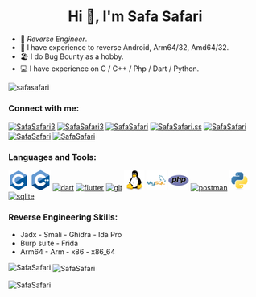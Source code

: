 <h1 align="center">Hi 👋, I'm Safa Safari</h1>

- 🏫  _Reverse Engineer_.
- 🧠  I have experience to reverse Android, Arm64/32, Amd64/32.
- 🏖️  I do Bug Bounty as a hobby.
- 💻  I have experience on C / C++ / Php / Dart / Python.


<p align="left"> <img src="https://komarev.com/ghpvc/?username=safasafari&label=Profile%20views&color=0e75b6&style=flat" alt="safasafari" /> </p>

<h3 align="left">Connect with me:</h3>
<p align="left">
<a href="https://twitter.com/SafaSafari3" target="blank"><img align="center" src="https://raw.githubusercontent.com/rahuldkjain/github-profile-readme-generator/master/src/images/icons/Social/twitter.svg" alt="SafaSafari3" height="30" width="40" /></a>
<a href="mailto:SafaSafari.ss@gmail.com" target="blank"><img align="center" src="https://upload.wikimedia.org/wikipedia/commons/thumb/7/7e/Gmail_icon_%282020%29.svg/512px-Gmail_icon_%282020%29.svg.png?20221017173631" alt="SafaSafari3" height="30" width="40" /></a>
<a href="https://linkedin.com/in/SafaSafari" target="blank"><img align="center" src="https://raw.githubusercontent.com/rahuldkjain/github-profile-readme-generator/master/src/images/icons/Social/linked-in-alt.svg" alt="SafaSafari" height="30" width="40" /></a>
<a href="https://instagram.com/SafaSafari.ss" target="blank"><img align="center" src="https://raw.githubusercontent.com/rahuldkjain/github-profile-readme-generator/master/src/images/icons/Social/instagram.svg" alt="SafaSafari.ss" height="30" width="40" /></a>
<a href="https://github.com/SafaSafari" target="blank"><img align="center" src="https://raw.githubusercontent.com/rahuldkjain/github-profile-readme-generator/master/src/images/icons/Social/github.svg" alt="SafaSafari" height="30" width="40" /></a>
<a href="https://t.me/SafaSafari" target="blank"><img align="center" src="https://raw.githubusercontent.com/rahuldkjain/github-profile-readme-generator/7ec05081dcb25f30e71cd7200fcd360f5daf1111/src/images/icons/Social/telegram.svg" alt="SafaSafari" height="30" width="40" /></a>
<a href="https://www.youtube.com/@SafaSafari" target="blank"><img align="center" src="https://raw.githubusercontent.com/rahuldkjain/github-profile-readme-generator/master/src/images/icons/Social/youtube.svg" alt="SafaSafari" height="30" width="40" /></a>
</p>

<h3 align="left">Languages and Tools:</h3>
<p align="left">
<a href="https://www.cprogramming.com/" target="blank"><img src="https://raw.githubusercontent.com/devicons/devicon/master/icons/c/c-original.svg" alt="c" width="40" height="40" /></a>
<a href="https://www.w3schools.com/cpp/" target="blank"><img src="https://raw.githubusercontent.com/devicons/devicon/master/icons/cplusplus/cplusplus-original.svg" alt="cplusplus" width="40" height="40" /></a>
<a href="https://dart.dev" target="blank"><img src="https://www.vectorlogo.zone/logos/dartlang/dartlang-icon.svg" alt="dart" width="40" height="40" /></a>
<a href="https://flutter.dev" target="blank"><img src="https://www.vectorlogo.zone/logos/flutterio/flutterio-icon.svg" alt="flutter" width="40" height="40" /></a>
<a href="https://git-scm.com/" target="blank"><img src="https://www.vectorlogo.zone/logos/git-scm/git-scm-icon.svg" alt="git" width="40" height="40" /></a>
<a href="https://www.linux.org/" target="blank"><img src="https://raw.githubusercontent.com/devicons/devicon/master/icons/linux/linux-original.svg" alt="linux" width="40" height="40" /></a>
<a href="https://www.mysql.com/" target="blank"><img src="https://raw.githubusercontent.com/devicons/devicon/master/icons/mysql/mysql-original-wordmark.svg" alt="mysql" width="40" height="40" /></a>
<a href="https://www.php.net" target="blank"><img src="https://raw.githubusercontent.com/devicons/devicon/master/icons/php/php-original.svg" alt="php" width="40" height="40" /></a>
<a href="https://postman.com" target="blank"><img src="https://www.vectorlogo.zone/logos/getpostman/getpostman-icon.svg" alt="postman" width="40" height="40" /></a>
<a href="https://www.python.org" target="blank"><img src="https://raw.githubusercontent.com/devicons/devicon/master/icons/python/python-original.svg" alt="python" width="40" height="40" /></a>
<a href="https://www.sqlite.org/" target="blank"><img src="https://www.vectorlogo.zone/logos/sqlite/sqlite-icon.svg" alt="sqlite" width="40" height="40" /></a> </p>

### Reverse Engineering Skills:

- Jadx - Smali - Ghidra - Ida Pro
- Burp suite - Frida
- Arm64 - Arm - x86 - x86_64

<p><img align="left" src="https://github-readme-stats.vercel.app/api/top-langs?username=SafaSafari&show_icons=true&theme=dark&locale=en&layout=compact" alt="SafaSafari" /></p>

<p>&nbsp;<img align="center" src="https://github-readme-stats.vercel.app/api?username=SafaSafari&show_icons=true&theme=dark&locale=en" alt="SafaSafari" /></p>

<p><img align="center" src="https://github-readme-streak-stats.herokuapp.com/?user=SafaSafari&theme=dark" alt="SafaSafari" /></p>
